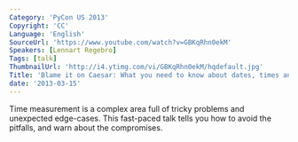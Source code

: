 ```yaml
---
Category: 'PyCon US 2013'
Copyright: 'CC'
Language: 'English'
SourceUrl: 'https://www.youtube.com/watch?v=GBKqRhn0ekM'
Speakers: [Lennart Regebro]
Tags: [talk]
ThumbnailUrl: 'http://i4.ytimg.com/vi/GBKqRhn0ekM/hqdefault.jpg'
Title: 'Blame it on Caesar: What you need to know about dates, times and time zones'
date: '2013-03-15'
---
```

Time measurement is a complex area full of tricky problems and unexpected edge-cases. This fast-paced talk tells you how to avoid the pitfalls, and warn about the compromises.
